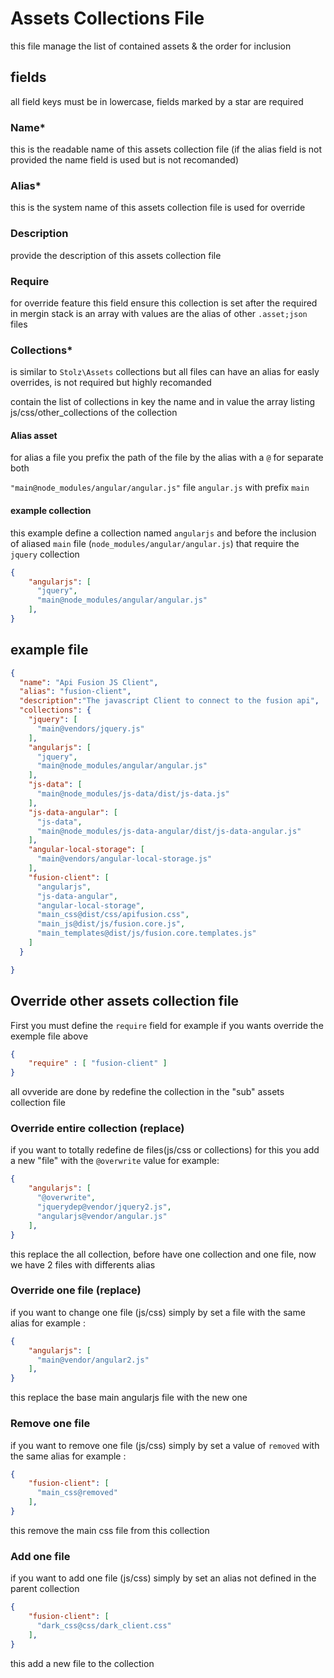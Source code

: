 # Assets Collections File

this file manage the list of contained assets & the order for inclusion

## fields
all field keys must be in lowercase, fields marked by a star are required

### Name*

this is the readable name of this assets collection file
(if the alias field is not provided the name field is used but is not recomanded)

### Alias*

this is the system name of this assets collection file
is used for override

### Description

provide the description of this assets collection file

### Require

for override feature this field ensure this collection is set after the required in mergin stack
is an array with values are the alias of other `.asset;json` files

### Collections*
is similar to `Stolz\Assets` collections but all files can have an alias for easly overrides, is not required but highly recomanded

contain the list of collections in key the name and in value the array listing js/css/other_collections of the collection

#### Alias asset
for alias a file you prefix the path of the file by the alias with a `@` for separate both

`"main@node_modules/angular/angular.js"` file `angular.js` with prefix `main`

#### example collection

this example define a collection named `angularjs` and before the inclusion of aliased `main` file (`node_modules/angular/angular.js`) that require the `jquery` collection

```json
{
    "angularjs": [
      "jquery",
      "main@node_modules/angular/angular.js"
    ],
}
```

## example file

```json
{
  "name": "Api Fusion JS Client",
  "alias": "fusion-client",
  "description":"The javascript Client to connect to the fusion api",
  "collections": {
    "jquery": [
      "main@vendors/jquery.js"
    ],
    "angularjs": [
      "jquery",
      "main@node_modules/angular/angular.js"
    ],
    "js-data": [
      "main@node_modules/js-data/dist/js-data.js"
    ],
    "js-data-angular": [
      "js-data",
      "main@node_modules/js-data-angular/dist/js-data-angular.js"
    ],
    "angular-local-storage": [
      "main@vendors/angular-local-storage.js"
    ],
    "fusion-client": [
      "angularjs",
      "js-data-angular",
      "angular-local-storage",
      "main_css@dist/css/apifusion.css",
      "main_js@dist/js/fusion.core.js",
      "main_templates@dist/js/fusion.core.templates.js"
    ]
  }

}
```



## Override other assets collection file

First you must define the `require` field for example if you wants override the exemple file above
```json
{
    "require" : [ "fusion-client" ]
}
```
all ovveride are done by redefine the collection in the "sub" assets collection file


### Override entire collection (replace)

if you want to totally redefine de files(js/css or collections)
for this you add a new "file" with the `@overwrite` value for example:

```json
{
    "angularjs": [
      "@overwrite",
      "jquerydep@vendor/jquery2.js",
      "angularjs@vendor/angular.js"
    ],
}
```
this replace the all collection, before have one collection and one file, now we have 2 files with differents alias

### Override one file (replace)
if you want to change one file (js/css)
simply by set a file with the same alias for example :

```json
{
    "angularjs": [
      "main@vendor/angular2.js"
    ],
}
```
this replace the base main angularjs file with the new one

### Remove one file 

if you want to remove one file (js/css)
simply by set a value of `removed` with the same alias for example :

```json
{
    "fusion-client": [
      "main_css@removed"
    ],
}
```
this remove the main css file from this collection

### Add one file 

if you want to add one file (js/css)
simply by set an alias not defined in the parent collection

```json
{
    "fusion-client": [
      "dark_css@css/dark_client.css"
    ],
}
```
this add a new file to the collection